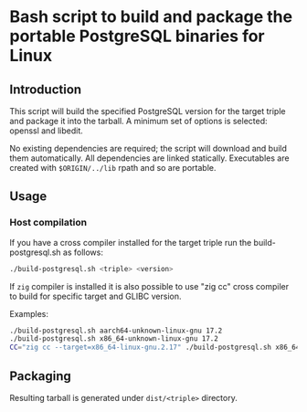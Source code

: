 # Bash script to build and package the portable PostgreSQL binaries for Linux

## Introduction

This script will build the specified PostgreSQL version for the target triple and package it
 into the tarball. A minimum set of options is selected: openssl and libedit.
 

No existing dependencies are required; the script will download and build them automatically. All dependencies are linked
 statically. Executables are created with `$ORIGIN/../lib` rpath and so are portable.

## Usage

### Host compilation

If you have a cross compiler installed for the target triple run the build-postgresql.sh as follows:

```bash
./build-postgresql.sh <triple> <version>
```

If `zig` compiler is installed it is also possible to use "zig cc" cross compiler to build for specific
 target and GLIBC version.
 
Examples:

```bash
./build-postgresql.sh aarch64-unknown-linux-gnu 17.2
./build-postgresql.sh x86_64-unknown-linux-gnu 17.2
CC="zig cc --target=x86_64-linux-gnu.2.17" ./build-postgresql.sh x86_64-unknown-linux-gnu 17.2
```

## Packaging

Resulting tarball is generated under `dist/<triple>` directory.
